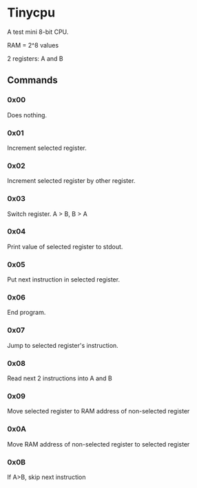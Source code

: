 # Tinycpu

A test mini 8-bit CPU.

RAM = 2^8 values

2 registers: A and B

## Commands
### 0x00
Does nothing.
### 0x01
Increment selected register.
### 0x02
Increment selected register by other register.
### 0x03
Switch register. A > B, B > A
### 0x04
Print value of selected register to stdout.
### 0x05
Put next instruction in selected register.
### 0x06
End program.
### 0x07
Jump to selected register's instruction.
### 0x08
Read next 2 instructions into A and B
### 0x09
Move selected register to RAM address of non-selected register
### 0x0A
Move RAM address of non-selected register to selected register
### 0x0B
If A>B, skip next instruction